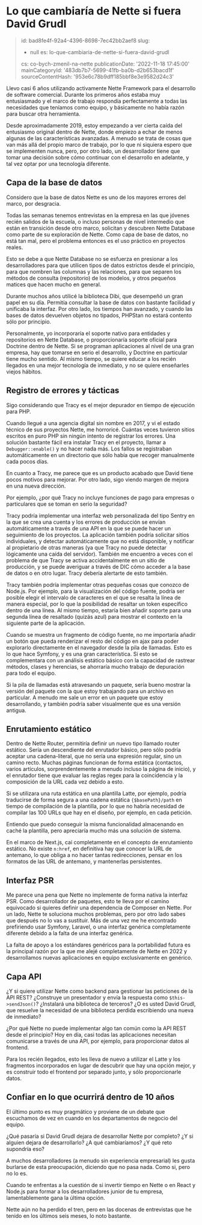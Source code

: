 Lo que cambiaría de Nette si fuera David Grudl
==============================================

> id: bad8fe4f-92a4-4396-8698-7ec42bb2aef8
> slug:
> 	- null
> 	es: lo-que-cambiaria-de-nette-si-fuera-david-grudl
> 
> cs: co-bych-zmenil-na-nette
> publicationDate: '2022-11-18 17:45:00'
> mainCategoryId: '483db7b7-5699-41fb-ba0b-d2b653bacd1f'
> sourceContentHash: '953e6c78b9dff185bbf8e3e9582d24c3'

Llevo casi 6 años utilizando activamente Nette Framework para el desarrollo de software comercial. Durante los primeros años estaba muy entusiasmado y el marco de trabajo respondía perfectamente a todas las necesidades que teníamos como equipo, y básicamente no había razón para buscar otra herramienta.

Desde aproximadamente 2019, estoy empezando a ver cierta caída del entusiasmo original dentro de Nette, donde empiezo a echar de menos algunas de las características avanzadas. A menudo se trata de cosas que van más allá del propio marco de trabajo, por lo que ni siquiera espero que se implementen nunca, pero, por otro lado, un desarrollador tiene que tomar una decisión sobre cómo continuar con el desarrollo en adelante, y tal vez optar por una tecnología diferente.

Capa de la base de datos
-----------------

Considero que la base de datos Nette es uno de los mayores errores del marco, por desgracia.

Todas las semanas tenemos entrevistas en la empresa en las que jóvenes recién salidos de la escuela, o incluso personas de nivel intermedio que están en transición desde otro marco, solicitan y descubren Nette Database como parte de su exploración de Nette. Como capa de base de datos, no está tan mal, pero el problema entonces es el uso práctico en proyectos reales.

Esto se debe a que Nette Database no se esfuerza en presionar a los desarrolladores para que utilicen tipos de datos estrictos desde el principio, para que nombren las columnas y las relaciones, para que separen los métodos de consulta (repositorio) de los modelos, y otros pequeños matices que hacen mucho en general.

Durante muchos años utilicé la biblioteca Dibi, que desempeñó un gran papel en su día. Permitía consultar la base de datos con bastante facilidad y unificaba la interfaz. Por otro lado, los tiempos han avanzado, y cuando las bases de datos devuelven objetos no tipados, PHPStan no estará contento sólo por principio.

Personalmente, yo incorporaría el soporte nativo para entidades y repositorios en Nette Database, o proporcionaría soporte oficial para Doctrine dentro de Nette. Si se programan aplicaciones al nivel de una gran empresa, hay que tomarse en serio el desarrollo, y Doctrine en particular tiene mucho sentido. Al mismo tiempo, se quiere educar a los recién llegados en una mejor tecnología de inmediato, y no se quiere enseñarles viejos hábitos.

Registro de errores y tácticas
---------------------

Sigo considerando que Tracy es el mejor depurador en tiempo de ejecución para PHP.

Cuando llegué a una agencia digital sin nombre en 2017, y vi el estado técnico de sus proyectos Nette, me horroricé. Cuántas veces tuvieron sitios escritos en puro PHP sin ningún intento de registrar los errores. Una solución bastante fácil era instalar Tracy en el proyecto, llamar a `Debugger::enable()` y no hacer nada más. Los fallos se registraban automáticamente en un directorio que sólo había que recoger manualmente cada pocos días.

En cuanto a Tracy, me parece que es un producto acabado que David tiene pocos motivos para mejorar. Por otro lado, sigo viendo margen de mejora en una nueva dirección.

Por ejemplo, ¿por qué Tracy no incluye funciones de pago para empresas o particulares que se toman en serio la seguridad?

Tracy podría implementar una interfaz web personalizada del tipo Sentry en la que se crea una cuenta y los errores de producción se envían automáticamente a través de una API en la que se puede hacer un seguimiento de los proyectos. La aplicación también podría solicitar sitios individuales, y detectar automáticamente que no está disponible, y notificar al propietario de otras maneras (ya que Tracy no puede detectar lógicamente una caída del servidor). También me encuentro a veces con el problema de que Tracy se activa accidentalmente en un sitio de producción, y se puede averiguar a través de DIC cómo acceder a la base de datos o en otro lugar. Tracy debería alertarte de esto también.

Tracy también podría implementar otras pequeñas cosas que conozco de Node.js. Por ejemplo, para la visualización del código fuente, podría ser posible elegir el intervalo de caracteres en el que se resalta la línea de manera especial, por lo que la posibilidad de resaltar un token específico dentro de una línea. Al mismo tiempo, estaría bien añadir soporte para una segunda línea de resaltado (quizás azul) para mostrar el contexto en la siguiente parte de la aplicación.

Cuando se muestra un fragmento de código fuente, no me importaría añadir un botón que pueda renderizar el resto del código en ajax para poder explorarlo directamente en el navegador desde la pila de llamadas. Esto es lo que hace Symfony, y es una gran característica. Si esto se complementara con un análisis estático básico con la capacidad de rastrear métodos, clases y herencias, se ahorraría mucho trabajo de depuración para todo el equipo.

Si la pila de llamadas está atravesando un paquete, sería bueno mostrar la versión del paquete con la que estoy trabajando para un archivo en particular. A menudo me sale un error en un paquete que estoy desarrollando, y también podría saber visualmente que es una versión antigua.

Enrutamiento estático
----------------

Dentro de Nette Router, permitiría definir un nuevo tipo llamado router estático. Sería un descendiente del enrutador básico, pero sólo podría aceptar una cadena-literal, que no sería una expresión regular, sino un camino recto. Muchas páginas funcionan de forma estática (contactos, varios artículos, sorprendentemente a menudo incluso la página de inicio), y el enrutador tiene que evaluar las reglas regex para la coincidencia y la composición de la URL cada vez debido a esto.

Si se utilizara una ruta estática en una plantilla Latte, por ejemplo, podría traducirse de forma segura a una cadena estática `{$basePath}/path` en tiempo de compilación de la plantilla, por lo que no habría necesidad de compilar las 100 URLs que hay en el diseño, por ejemplo, en cada petición.

Entiendo que puedo conseguir la misma funcionalidad almacenando en caché la plantilla, pero apreciaría mucho más una solución de sistema.

En el marco de Next.js, caí completamente en el concepto de enrutamiento estático. No existe `n:href`, en definitiva hay que conocer la URL de antemano, lo que obliga a no hacer tantas redirecciones, pensar en los formatos de las URL de antemano, y mantenerlas persistentes.

Interfaz PSR
------------

Me parece una pena que Nette no implemente de forma nativa la interfaz PSR. Como desarrollador de paquetes, esto te lleva por el camino equivocado si quieres definir una dependencia de Composer en Nette. Por un lado, Nette te soluciona muchos problemas, pero por otro lado sabes que después no lo vas a sustituir. Más de una vez me he encontrado prefiriendo usar Symfony, Laravel, o una interfaz genérica completamente diferente debido a la falta de una interfaz genérica.

La falta de apoyo a los estándares genéricos para la portabilidad futura es la principal razón por la que me alejé completamente de Nette en 2022 y desarrollamos nuevas aplicaciones en equipo exclusivamente en genérico.

Capa API
----------

¿Y si quiere utilizar Nette como backend para gestionar las peticiones de la API REST? ¿Construye un presentador y envía la respuesta como `$this->sendJson()`? ¿Instalará una biblioteca de terceros? ¿O es usted David Grudl, que resuelve la necesidad de una biblioteca perdida escribiendo una nueva de inmediato?

¿Por qué Nette no puede implementar algo tan común como la API REST desde el principio? Hoy en día, casi todas las aplicaciones necesitan comunicarse a través de una API, por ejemplo, para proporcionar datos al frontend.

Para los recién llegados, esto les lleva de nuevo a utilizar el Latte y los fragmentos incorporados en lugar de descubrir que hay una opción mejor, y es construir todo el frontend por separado junto, y sólo proporcionarle datos.

Confiar en lo que ocurrirá dentro de 10 años
-------------------------

El último punto es muy pragmático y proviene de un debate que escuchamos de vez en cuando en los departamentos de negocio del equipo.

¿Qué pasaría si David Grudl dejara de desarrollar Nette por completo? ¿Y si alguien dejara de desarrollarlo? ¿A qué cambiaríamos? ¿Y qué reto supondría eso?

A muchos desarrolladores (a menudo sin experiencia empresarial) les gusta burlarse de esta preocupación, diciendo que no pasa nada. Como si, pero no lo es.

Cuando te enfrentas a la cuestión de si invertir tiempo en Nette o en React y Node.js para formar a los desarrolladores junior de tu empresa, lamentablemente gana la última opción.

Nette aún no ha perdido el tren, pero en las docenas de entrevistas que he tenido en los últimos seis meses, lo noto bastante.
